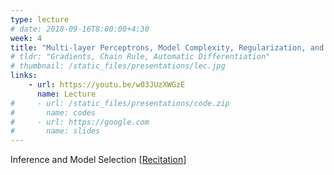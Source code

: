 ```yaml
---
type: lecture
# date: 2018-09-16T8:00:00+4:30
week: 4
title: "Multi-layer Perceptrons, Model Complexity, Regularization, and Dropout"
# tldr: "Gradients, Chain Rule, Automatic Differentiation"
# thumbnail: /static_files/presentations/lec.jpg
links: 
    - url: https://youtu.be/w03JUzXWGzE
      name: Lecture
#     - url: /static_files/presentations/code.zip
#       name: codes
#     - url: https://google.com
#       name: slides
---
```

Inference and Model Selection
[[Recitation](https://youtu.be/649FhWSRUY0)]
